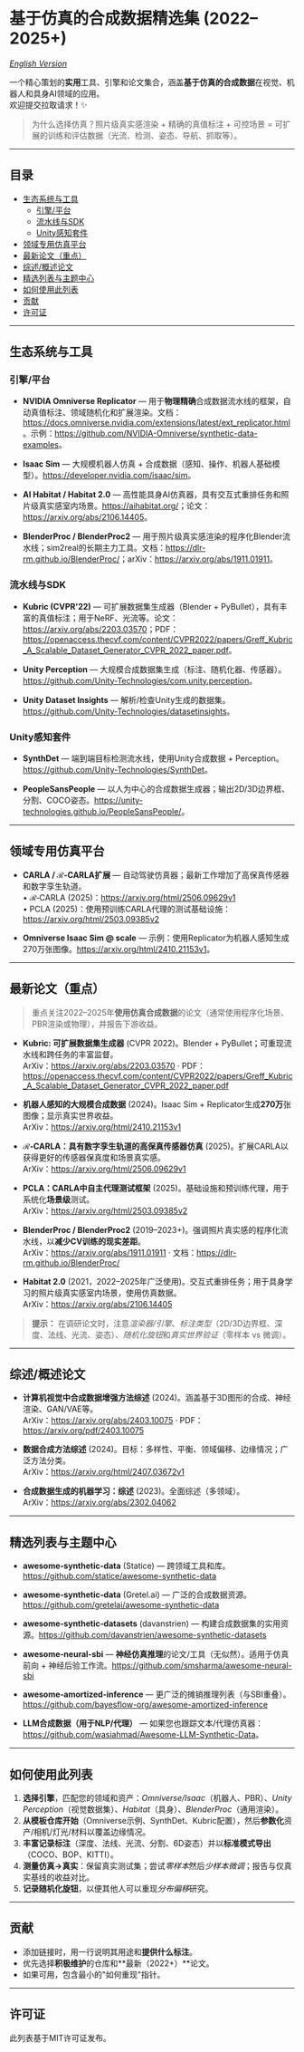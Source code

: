 # 基于仿真的合成数据精选集 (2022–2025+)

*[English Version](README.md)*

一个精心策划的**实用**工具、引擎和论文集合，涵盖**基于仿真的合成数据**在视觉、机器人和具身AI领域的应用。  
欢迎提交拉取请求！✨

> 为什么选择仿真？照片级真实感渲染 + 精确的真值标注 + 可控场景 = 可扩展的训练和评估数据（光流、检测、姿态、导航、抓取等）。

---

## 目录
- [生态系统与工具](#生态系统与工具)
  - [引擎/平台](#引擎平台)
  - [流水线与SDK](#流水线与sdk)
  - [Unity感知套件](#unity感知套件)
- [领域专用仿真平台](#领域专用仿真平台)
- [最新论文（重点）](#最新论文重点)
- [综述/概述论文](#综述概述论文)
- [精选列表与主题中心](#精选列表与主题中心)
- [如何使用此列表](#如何使用此列表)
- [贡献](#贡献)
- [许可证](#许可证)

---

## 生态系统与工具

### 引擎/平台

- **NVIDIA Omniverse Replicator** — 用于**物理精确**合成数据流水线的框架，自动真值标注、领域随机化和扩展渲染。文档：<https://docs.omniverse.nvidia.com/extensions/latest/ext_replicator.html>。示例：<https://github.com/NVIDIA-Omniverse/synthetic-data-examples>。

- **Isaac Sim** — 大规模机器人仿真 + 合成数据（感知、操作、机器人基础模型）。<https://developer.nvidia.com/isaac/sim>。

- **AI Habitat / Habitat 2.0** — 高性能具身AI仿真器，具有交互式重排任务和照片级真实感室内场景。<https://aihabitat.org/>；论文：<https://arxiv.org/abs/2106.14405>。

- **BlenderProc / BlenderProc2** — 用于照片级真实感渲染的程序化Blender流水线；sim2real的长期主力工具。文档：<https://dlr-rm.github.io/BlenderProc/>；arXiv：<https://arxiv.org/abs/1911.01911>。

### 流水线与SDK

- **Kubric (CVPR'22)** — 可扩展数据集生成器（Blender + PyBullet），具有丰富的真值标注；用于NeRF、光流等。论文：<https://arxiv.org/abs/2203.03570>；PDF：<https://openaccess.thecvf.com/content/CVPR2022/papers/Greff_Kubric_A_Scalable_Dataset_Generator_CVPR_2022_paper.pdf>。

- **Unity Perception** — 大规模合成数据集生成（标注、随机化器、传感器）。<https://github.com/Unity-Technologies/com.unity.perception>。

- **Unity Dataset Insights** — 解析/检查Unity生成的数据集。<https://github.com/Unity-Technologies/datasetinsights>。

### Unity感知套件

- **SynthDet** — 端到端目标检测流水线，使用Unity合成数据 + Perception。<https://github.com/Unity-Technologies/SynthDet>。

- **PeopleSansPeople** — 以人为中心的合成数据生成器；输出2D/3D边界框、分割、COCO姿态。<https://unity-technologies.github.io/PeopleSansPeople/>。

---

## 领域专用仿真平台

- **CARLA / ℛ‑CARLA扩展** — 自动驾驶仿真器；最新工作增加了高保真传感器和数字孪生轨道。  
  • ℛ‑CARLA (2025)：<https://arxiv.org/html/2506.09629v1>  
  • PCLA (2025)：使用预训练CARLA代理的测试基础设施：<https://arxiv.org/html/2503.09385v2>

- **Omniverse Isaac Sim @ scale** — 示例：使用Replicator为机器人感知生成270万张图像。<https://arxiv.org/html/2410.21153v1>。

---

## 最新论文（重点）

> 重点关注2022–2025年**使用仿真合成数据**的论文（通常使用程序化场景、PBR渲染或物理），并报告下游收益。

- **Kubric: 可扩展数据集生成器** (CVPR 2022)。Blender + PyBullet；可重现流水线和跨任务的丰富监督。  
  ArXiv：<https://arxiv.org/abs/2203.03570> · PDF：<https://openaccess.thecvf.com/content/CVPR2022/papers/Greff_Kubric_A_Scalable_Dataset_Generator_CVPR_2022_paper.pdf>

- **机器人感知的大规模合成数据** (2024)。Isaac Sim + Replicator生成**270万**张图像；显示真实世界收益。  
  ArXiv：<https://arxiv.org/html/2410.21153v1>

- **ℛ‑CARLA：具有数字孪生轨道的高保真传感器仿真** (2025)。扩展CARLA以获得更好的传感器保真度和场景真实感。  
  ArXiv：<https://arxiv.org/html/2506.09629v1>

- **PCLA：CARLA中自主代理测试框架** (2025)。基础设施和预训练代理，用于系统化**场景级**测试。  
  ArXiv：<https://arxiv.org/html/2503.09385v2>

- **BlenderProc / BlenderProc2** (2019–2023+)。强调照片真实感的程序化流水线，以**减少CV训练的现实差距**。  
  ArXiv：<https://arxiv.org/abs/1911.01911> · 文档：<https://dlr-rm.github.io/BlenderProc/>

- **Habitat 2.0** (2021，2022–2025年广泛使用)。交互式重排任务；用于具身学习的照片级真实感室内场景，使用仿真数据。  
  ArXiv：<https://arxiv.org/abs/2106.14405>

> **提示：** 在调研论文时，注意*渲染器/引擎*、*标注类型*（2D/3D边界框、深度、法线、光流、姿态）、*随机化旋钮*和*真实世界验证*（零样本 vs 微调）。

---

## 综述/概述论文

- **计算机视觉中合成数据增强方法综述** (2024)。涵盖基于3D图形的合成、神经渲染、GAN/VAE等。  
  ArXiv：<https://arxiv.org/abs/2403.10075> · PDF：<https://arxiv.org/pdf/2403.10075>

- **数据合成方法综述** (2024)。目标：多样性、平衡、领域偏移、边缘情况；广泛方法分类。  
  ArXiv：<https://arxiv.org/html/2407.03672v1>

- **合成数据生成的机器学习：综述** (2023)。全面综述（多领域）。  
  ArXiv：<https://arxiv.org/abs/2302.04062>

---

## 精选列表与主题中心

- **awesome‑synthetic‑data** (Statice) — 跨领域工具和库。<https://github.com/statice/awesome-synthetic-data>

- **awesome‑synthetic‑data** (Gretel.ai) — 广泛的合成数据资源。<https://github.com/gretelai/awesome-synthetic-data>

- **awesome‑synthetic‑datasets** (davanstrien) — 构建合成数据集的实用资源。<https://github.com/davanstrien/awesome-synthetic-datasets>

- **awesome‑neural‑sbi** — **神经仿真推理**的论文/工具（无似然）。适用于仿真前向 + 神经后验工作流。<https://github.com/smsharma/awesome-neural-sbi>

- **awesome‑amortized‑inference** — 更广泛的摊销推理列表（与SBI重叠）。<https://github.com/bayesflow-org/awesome-amortized-inference>

- **LLM合成数据（用于NLP/代理）** — 如果您也跟踪文本/代理仿真器：<https://github.com/wasiahmad/Awesome-LLM-Synthetic-Data>。

---

## 如何使用此列表

1. **选择引擎**，匹配您的领域和资产：*Omniverse/Isaac*（机器人、PBR）、*Unity Perception*（视觉数据集）、*Habitat*（具身）、*BlenderProc*（通用渲染）。  
2. **从模板仓库开始**（Omniverse示例、SynthDet、Kubric配置），然后**参数化**资产/相机/灯光/材料以覆盖边缘情况。  
3. **丰富记录标注**（深度、法线、光流、分割、6D姿态）并以**标准模式导出**（COCO、BOP、KITTI）。  
4. **测量仿真→真实**：保留真实测试集；尝试*零样本*然后*少样本微调*；报告与仅真实基线的收益对比。  
5. **记录随机化旋钮**，以便其他人可以重现*分布偏移*研究。

---

## 贡献

- 添加链接时，用一行说明其用途和**提供什么标注**。  
- 优先选择**积极维护**的仓库和**最新（2022+）**论文。  
- 如果可用，包含最小的"如何重现"指针。

---

## 许可证

此列表基于MIT许可证发布。 